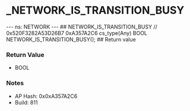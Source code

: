 # _NETWORK_IS_TRANSITION_BUSY

--- ns: NETWORK --- ## NETWORK_IS_TRANSITION_BUSY  // 0x520F3282A53D26B7 0xA357A2C6 cs_type(Any) BOOL NETWORK_IS_TRANSITION_BUSY();  ## Return value

### Return Value
* BOOL

### Notes
* AP Hash: 0x0xA357A2C6
* Build: 811

